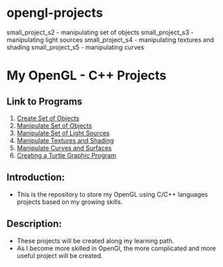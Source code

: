 # opengl-projects
small_project_s2 - manipulating set of objects
small_project_s3 - manipulating light sources
small_project_s4 - manipulating textures and shading
small_project_s5 - manipulating curves

# My OpenGL - C++ Projects

## Link to Programs
1. [Create Set of Objects](https://github.com/jhuynh176/opengl-projects-CPP-based/tree/main/creating_objects)
2. [Manipulate Set of Objects](https://github.com/jhuynh176/opengl-projects-CPP-based/tree/main/manipulate_objects)
3. [Manipulate Set of Light Sources](https://github.com/jhuynh176/opengl-projects-CPP-based/tree/main/manipulate_light_sources)
4. [Manipulate Textures and Shading](https://github.com/jhuynh176/opengl-projects-CPP-based/tree/main/manipulate_textures_and_shading)
5. [Manipulate Curves and Surfaces](https://github.com/jhuynh176/opengl-projects-CPP-based/tree/main/manipulate_curves_and_surface)
6. [Creating a Turtle Graphic Program](https://github.com/jhuynh176/opengl-projects-CPP-based/tree/main/project_turtle_graphic)

## Introduction:
- This is the repository to store my OpenGL using C/C++ languages projects based on my growing skills.

## Description:
- These projects will be created along my learning path.
- As I become more skilled in OpenGl, the more complicated and more useful project will be created.
